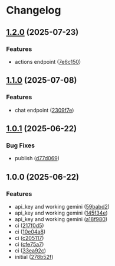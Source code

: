 # Changelog

## [1.2.0](https://github.com/LunchTimeCode/nest/compare/v1.1.0...v1.2.0) (2025-07-23)


### Features

* actions endpoint ([7e6c150](https://github.com/LunchTimeCode/nest/commit/7e6c150f57463b7675b99434e41b96ee395a1670))

## [1.1.0](https://github.com/LunchTimeCode/nest/compare/v1.0.1...v1.1.0) (2025-07-08)


### Features

* chat endpoint ([2309f7e](https://github.com/LunchTimeCode/nest/commit/2309f7ed4bfb8b21d88db8aa58a99e8ffde4a3a1))

## [1.0.1](https://github.com/LunchTimeCode/nest/compare/v1.0.0...v1.0.1) (2025-06-22)


### Bug Fixes

* publish ([d77d069](https://github.com/LunchTimeCode/nest/commit/d77d0692f07e20f337b30054b123de63bd030d5a))

## 1.0.0 (2025-06-22)


### Features

* api_key and working gemini ([59babd2](https://github.com/LunchTimeCode/nest/commit/59babd2150e8947a288b35c85dcfa438e20eb462))
* api_key and working gemini ([145f34e](https://github.com/LunchTimeCode/nest/commit/145f34e1b0ed2ffccb95aa8f595dcd00e7893036))
* api_key and working gemini ([a18f980](https://github.com/LunchTimeCode/nest/commit/a18f980785c0b1bb997508cc25d6191bb2124180))
* ci ([217f0d5](https://github.com/LunchTimeCode/nest/commit/217f0d58ddd77f92526b5e9e785b63306ce63ce2))
* ci ([10e04a8](https://github.com/LunchTimeCode/nest/commit/10e04a855a22fbe06bdf045ba21353fa861480b1))
* ci ([c205117](https://github.com/LunchTimeCode/nest/commit/c2051176218e8c8950c2f952b85cf92fd0b09059))
* ci ([cfe75a7](https://github.com/LunchTimeCode/nest/commit/cfe75a7ad78cbb92886a5e743703c25ea4997e95))
* ci ([33ea92c](https://github.com/LunchTimeCode/nest/commit/33ea92c45cac45f031c688c08d65546732418f58))
* initial ([278b52f](https://github.com/LunchTimeCode/nest/commit/278b52f8667389f87317e10f123be1358eb74214))
